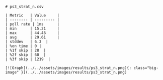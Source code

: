 
    # ps3_strat_n.csv

    | Metric   | Value     |
    | -------- | --------- |
    | poll rate | 1ms      |
    | min      | 15.21     |
    | max      | 44.46     |
    | avg      | 29.61     |
    | stddev   | 6.3  |
    | %on time | 0 |
    | %1f skip | 28  |
    | %2f skip | 60  |
    | %3f skip | 1219  |

    [![Graph](../../assets/images/results/ps3_strat_n.png){: class="big-image" }](../../assets/images/results/ps3_strat_n.png)

    